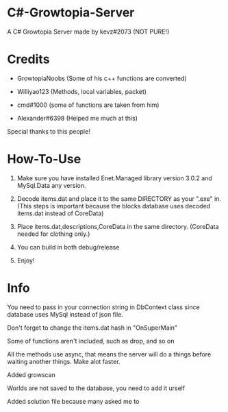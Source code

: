 # C#-Growtopia-Server
A C# Growtopia Server made by kevz#2073 (NOT PURE!)

# Credits
- GrowtopiaNoobs (Some of his c++ functions are converted)

- Williyao123 (Methods, local variables, packet) 

- cmd#1000 (some of functions are taken from him)

- Alexander#6398 (Helped me much at this)

Special thanks to this people!

# How-To-Use
1. Make sure you have installed Enet.Managed library version 3.0.2 and MySql.Data any version.

2. Decode items.dat and place it to the same DIRECTORY as your ".exe" in. (This steps is important because the blocks database uses decoded items.dat instead of CoreData)

3. Place items.dat,descriptions,CoreData in the same directory. (CoreData needed for clothing only.)

4. You can build in both debug/release

5. Enjoy!

# Info

You need to pass in your connection string in DbContext class since database uses MySql instead of json file.

Don't forget to change the items.dat hash in "OnSuperMain"

Some of functions aren't included, such as drop, and so on

All the methods use async, that means the server will do a things before waiting another things. Make alot faster.

Added growscan

Worlds are not saved to the database, you need to add it urself

Added solution file because many asked me to
